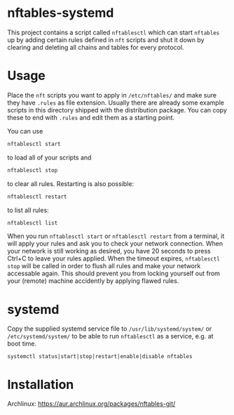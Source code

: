 nftables-systemd
================

This project contains a script called `nftablesctl` which can start `nftables` up by adding certain rules defined in `nft` scripts and shut it down by clearing and deleting all chains and tables for every protocol.

Usage
=====

Place the `nft` scripts you want to apply in `/etc/nftables/` and make sure they have `.rules` as file extension. Usually there are already some example scripts in this directory shipped with the distribution package. You can copy these to end with `.rules` and edit them as a starting point.

You can use
```bash
nftablesctl start
```
to load all of your scripts and
```bash
nftablesctl stop
```
to clear all rules. Restarting is also possible:
```bash
nftablesctl restart
```
to list all rules:
```bash
nftablesctl list
```


When you run `nftablesctl start` or `nftablesctl restart` from a terminal, it will apply your rules and ask you to check your network connection. When your network is still working as desired, you have 20 seconds to press Ctrl+C to leave your rules applied. When the timeout expires, `nftablesctl stop` will be called in order to flush all rules and make your network accessable again. This should prevent you from locking yourself out from your (remote) machine accidently by applying flawed rules.

systemd
=======

Copy the supplied systemd service file to `/usr/lib/systemd/system/` or `/etc/systemd/system/` to be able to run `nftablesctl` as a service, e.g. at boot time.

```
systemctl status|start|stop|restart|enable|disable nftables
```

Installation
============

Archlinux: https://aur.archlinux.org/packages/nftables-git/
